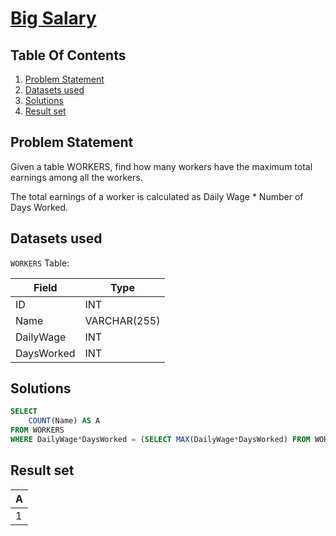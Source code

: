 # [Big Salary](https://www.interviewbit.com/problems/big-salary/)

## Table Of Contents
1. [Problem Statement]()
2. [Datasets used]()
3. [Solutions]()
4. [Result set]()

## Problem Statement

Given a table WORKERS, find how many workers have the maximum total earnings among all the workers.

The total earnings of a worker is calculated as Daily Wage * Number of Days Worked.

## Datasets used

```WORKERS``` Table:

| Field      | Type         |
| ---------- | ------------ |
| ID         | INT          |
| Name       | VARCHAR(255) |
| DailyWage  | INT          |
| DaysWorked | INT          |

## Solutions

```sql
SELECT
    COUNT(Name) AS A
FROM WORKERS
WHERE DailyWage*DaysWorked = (SELECT MAX(DailyWage*DaysWorked) FROM WORKERS);
```

## Result set

| **A** |
| ----- |
| 1     |
